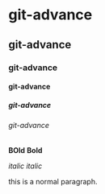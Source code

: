 # git-advance
## git-advance
### git-advance
#### git-advance
##### git-advance
###### git-advance

**BOld**
__Bold__

*italic*
_italic_

this is a normal paragraph.
